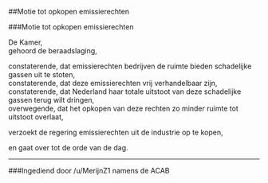 ##Motie tot opkopen emissierechten 
 
###Motie tot opkopen emissierechten

De Kamer,  
gehoord de beraadslaging,  

constaterende, dat emissierechten bedrijven de ruimte bieden schadelijke gassen uit te stoten,  
constaterende, dat deze emissierechten vrij verhandelbaar zijn,  
constaterende, dat Nederland haar totale uitstoot van deze schadelijke gassen terug wilt dringen,  
overwegende, dat het opkopen van deze rechten zo minder ruimte tot uitstoot overlaat,  

verzoekt de regering emissierechten uit de industrie op te kopen,  

en gaat over tot de orde van de dag.  

---
###Ingediend door /u/MerijnZ1 namens de ACAB